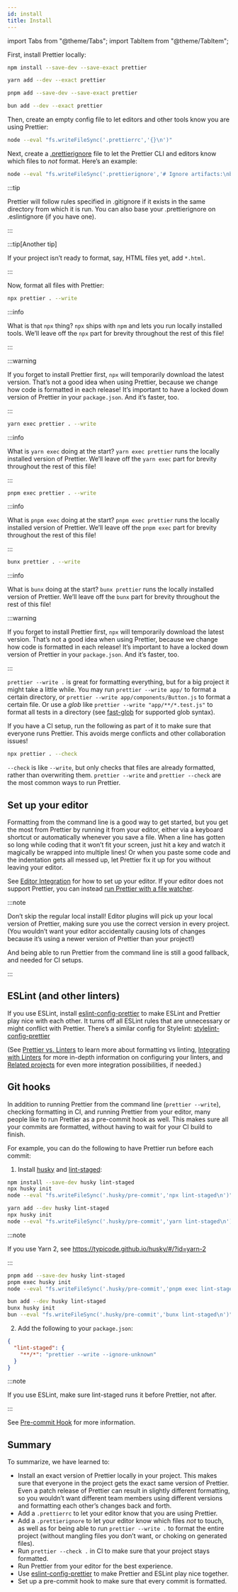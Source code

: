 ```yaml
---
id: install
title: Install
---
```


import Tabs from "@theme/Tabs";
import TabItem from "@theme/TabItem";

First, install Prettier locally:

<Tabs groupId="package-manager">
<TabItem value="npm">

```bash
npm install --save-dev --save-exact prettier
```

</TabItem>
<TabItem value="yarn">

```bash
yarn add --dev --exact prettier
```

</TabItem>
<TabItem value="pnpm">

```bash
pnpm add --save-dev --save-exact prettier
```

</TabItem>
<TabItem value="bun">

```bash
bun add --dev --exact prettier
```

</TabItem>
</Tabs>

Then, create an empty config file to let editors and other tools know you are using Prettier:

<!--
Note:
- `echo "{}" > .prettierrc` would result in `"{}"<SPACE>` on Windows.
- `echo {}> .prettierrc` would result the file in UTF-16LE encoding in PowerShell.
The below version works in cmd.exe, bash, zsh, fish, PowerShell.
-->

```bash
node --eval "fs.writeFileSync('.prettierrc','{}\n')"
```

Next, create a [.prettierignore](ignore.md) file to let the Prettier CLI and editors know which files to _not_ format. Here’s an example:

```bash
node --eval "fs.writeFileSync('.prettierignore','# Ignore artifacts:\nbuild\ncoverage\n')"
```

:::tip

Prettier will follow rules specified in .gitignore if it exists in the same directory from which it is run. You can also base your .prettierignore on .eslintignore (if you have one).

:::

:::tip[Another tip]

If your project isn’t ready to format, say, HTML files yet, add `*.html`.

:::

Now, format all files with Prettier:

<Tabs groupId="package-manager">
<TabItem value="npm">

```bash
npx prettier . --write
```

:::info

What is that `npx` thing? `npx` ships with `npm` and lets you run locally installed tools. We’ll leave off the `npx` part for brevity throughout the rest of this file!

:::

:::warning

If you forget to install Prettier first, `npx` will temporarily download the latest version. That’s not a good idea when using Prettier, because we change how code is formatted in each release! It’s important to have a locked down version of Prettier in your `package.json`. And it’s faster, too.

:::

</TabItem>
<TabItem value="yarn">

```bash
yarn exec prettier . --write
```

:::info

What is `yarn exec` doing at the start? `yarn exec prettier` runs the locally installed version of Prettier. We’ll leave off the `yarn exec` part for brevity throughout the rest of this file!

:::

</TabItem>
<TabItem value="pnpm">

```bash
pnpm exec prettier . --write
```

:::info

What is `pnpm exec` doing at the start? `pnpm exec prettier` runs the locally installed version of Prettier. We’ll leave off the `pnpm exec` part for brevity throughout the rest of this file!

:::

</TabItem>
<TabItem value="bun">

```bash
bunx prettier . --write
```

:::info

What is `bunx` doing at the start? `bunx prettier` runs the locally installed version of Prettier. We’ll leave off the `bunx` part for brevity throughout the rest of this file!

:::warning

If you forget to install Prettier first, `npx` will temporarily download the latest version. That’s not a good idea when using Prettier, because we change how code is formatted in each release! It’s important to have a locked down version of Prettier in your `package.json`. And it’s faster, too.

:::

</TabItem>
</Tabs>

`prettier --write .` is great for formatting everything, but for a big project it might take a little while. You may run `prettier --write app/` to format a certain directory, or `prettier --write app/components/Button.js` to format a certain file. Or use a _glob_ like `prettier --write "app/**/*.test.js"` to format all tests in a directory (see [fast-glob](https://github.com/mrmlnc/fast-glob#pattern-syntax) for supported glob syntax).

If you have a CI setup, run the following as part of it to make sure that everyone runs Prettier. This avoids merge conflicts and other collaboration issues!

```bash
npx prettier . --check
```

`--check` is like `--write`, but only checks that files are already formatted, rather than overwriting them. `prettier --write` and `prettier --check` are the most common ways to run Prettier.

## Set up your editor

Formatting from the command line is a good way to get started, but you get the most from Prettier by running it from your editor, either via a keyboard shortcut or automatically whenever you save a file. When a line has gotten so long while coding that it won’t fit your screen, just hit a key and watch it magically be wrapped into multiple lines! Or when you paste some code and the indentation gets all messed up, let Prettier fix it up for you without leaving your editor.

See [Editor Integration](editors.md) for how to set up your editor. If your editor does not support Prettier, you can instead [run Prettier with a file watcher](watching-files.md).

:::note

Don’t skip the regular local install! Editor plugins will pick up your local version of Prettier, making sure you use the correct version in every project. (You wouldn’t want your editor accidentally causing lots of changes because it’s using a newer version of Prettier than your project!)

And being able to run Prettier from the command line is still a good fallback, and needed for CI setups.

:::

## ESLint (and other linters)

If you use ESLint, install [eslint-config-prettier](https://github.com/prettier/eslint-config-prettier#installation) to make ESLint and Prettier play nice with each other. It turns off all ESLint rules that are unnecessary or might conflict with Prettier. There’s a similar config for Stylelint: [stylelint-config-prettier](https://github.com/prettier/stylelint-config-prettier)

(See [Prettier vs. Linters](comparison.md) to learn more about formatting vs linting, [Integrating with Linters](integrating-with-linters.md) for more in-depth information on configuring your linters, and [Related projects](related-projects.md) for even more integration possibilities, if needed.)

## Git hooks

In addition to running Prettier from the command line (`prettier --write`), checking formatting in CI, and running Prettier from your editor, many people like to run Prettier as a pre-commit hook as well. This makes sure all your commits are formatted, without having to wait for your CI build to finish.

For example, you can do the following to have Prettier run before each commit:

1. Install [husky](https://github.com/typicode/husky) and [lint-staged](https://github.com/okonet/lint-staged):

<Tabs groupId="package-manager">
<TabItem value="npm">

```bash
npm install --save-dev husky lint-staged
npx husky init
node --eval "fs.writeFileSync('.husky/pre-commit','npx lint-staged\n')"
```

</TabItem>
<TabItem value="yarn">

```bash
yarn add --dev husky lint-staged
npx husky init
node --eval "fs.writeFileSync('.husky/pre-commit','yarn lint-staged\n')"
```

:::note

If you use Yarn 2, see https://typicode.github.io/husky/#/?id=yarn-2

:::

</TabItem>
<TabItem value="pnpm">

```bash
pnpm add --save-dev husky lint-staged
pnpm exec husky init
node --eval "fs.writeFileSync('.husky/pre-commit','pnpm exec lint-staged\n')"
```

</TabItem>
<TabItem value="bun">

```bash
bun add --dev husky lint-staged
bunx husky init
bun --eval "fs.writeFileSync('.husky/pre-commit','bunx lint-staged\n')"
```

</TabItem>
</Tabs>

2. Add the following to your `package.json`:

```json
{
  "lint-staged": {
    "**/*": "prettier --write --ignore-unknown"
  }
}
```

:::note

If you use ESLint, make sure lint-staged runs it before Prettier, not after.

:::

See [Pre-commit Hook](precommit.md) for more information.

## Summary

To summarize, we have learned to:

- Install an exact version of Prettier locally in your project. This makes sure that everyone in the project gets the exact same version of Prettier. Even a patch release of Prettier can result in slightly different formatting, so you wouldn’t want different team members using different versions and formatting each other’s changes back and forth.
- Add a `.prettierrc` to let your editor know that you are using Prettier.
- Add a `.prettierignore` to let your editor know which files _not_ to touch, as well as for being able to run `prettier --write .` to format the entire project (without mangling files you don’t want, or choking on generated files).
- Run `prettier --check .` in CI to make sure that your project stays formatted.
- Run Prettier from your editor for the best experience.
- Use [eslint-config-prettier](https://github.com/prettier/eslint-config-prettier) to make Prettier and ESLint play nice together.
- Set up a pre-commit hook to make sure that every commit is formatted.
